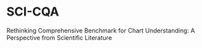 # SCI-CQA
Rethinking Comprehensive Benchmark for Chart Understanding: A Perspective from Scientific Literature

